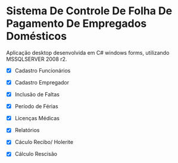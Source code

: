 # Sistema De Controle De Folha De Pagamento De Empregados Domésticos
                                      
Aplicação desktop desenvolvida em C# windows forms, utilizando MSSQLSERVER 2008 r2. 

- [x] Cadastro Funcionários
- [x] Cadastro Empregador
- [x] Inclusão de Faltas
- [x] Período de Férias
- [x] Licenças Médicas 
- [x] Relatórios
- [x] Cáculo Recibo/ Holerite
- [x] Cálculo Rescisão

